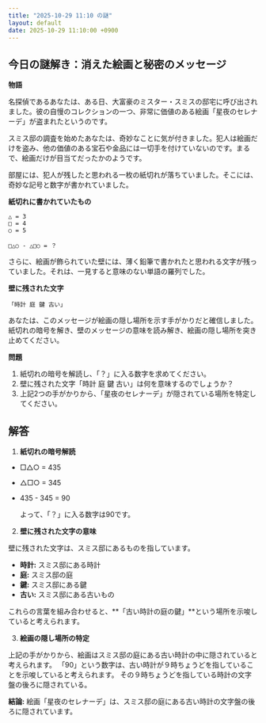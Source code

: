 ```yaml
---
title: "2025-10-29 11:10 の謎"
layout: default
date: 2025-10-29 11:10:00 +0900
---
```

## 今日の謎解き：消えた絵画と秘密のメッセージ

**物語**

名探偵であるあなたは、ある日、大富豪のミスター・スミスの邸宅に呼び出されました。彼の自慢のコレクションの一つ、非常に価値のある絵画「星夜のセレナーデ」が盗まれたというのです。

スミス邸の調査を始めたあなたは、奇妙なことに気が付きました。犯人は絵画だけを盗み、他の価値のある宝石や金品には一切手を付けていないのです。まるで、絵画だけが目当てだったかのようです。

部屋には、犯人が残したと思われる一枚の紙切れが落ちていました。そこには、奇妙な記号と数字が書かれていました。

**紙切れに書かれていたもの**

```
△ = 3
□ = 4
○ = 5

□△○ - △□○ = ？
```

さらに、絵画が飾られていた壁には、薄く鉛筆で書かれたと思われる文字が残っていました。それは、一見すると意味のない単語の羅列でした。

**壁に残された文字**

```
「時計 庭 鍵 古い」
```

あなたは、このメッセージが絵画の隠し場所を示す手がかりだと確信しました。紙切れの暗号を解き、壁のメッセージの意味を読み解き、絵画の隠し場所を突き止めてください。

**問題**

1.  紙切れの暗号を解読し、「？」に入る数字を求めてください。
2.  壁に残された文字「時計 庭 鍵 古い」は何を意味するのでしょうか？
3.  上記2つの手がかりから、「星夜のセレナーデ」が隠されている場所を特定してください。

## 解答

1.  **紙切れの暗号解読**

*   □△○ = 435
*   △□○ = 345
*   435 - 345 = 90

    よって、「？」に入る数字は90です。

2.  **壁に残された文字の意味**

壁に残された文字は、スミス邸にあるものを指しています。

*   **時計:** スミス邸にある時計
*   **庭:** スミス邸の庭
*   **鍵:** スミス邸にある鍵
*   **古い:** スミス邸にある古いもの

これらの言葉を組み合わせると、**「古い時計の庭の鍵」**という場所を示唆していると考えられます。

3.  **絵画の隠し場所の特定**

上記の手がかりから、絵画はスミス邸の庭にある古い時計の中に隠されていると考えられます。
「90」という数字は、古い時計が９時ちょうどを指していることを示唆していると考えられます。
その９時ちょうどを指している時計の文字盤の後ろに隠されている。

**結論:** 絵画「星夜のセレナーデ」は、スミス邸の庭にある古い時計の文字盤の後ろに隠されています。
